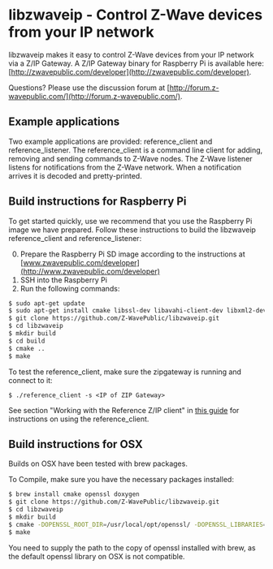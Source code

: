 libzwaveip - Control Z-Wave devices from your IP network
========================================================

libzwaveip makes it easy to control Z-Wave devices from your IP network via a Z/IP Gateway. A Z/IP Gateway binary for Raspberry Pi is available here: [http://zwavepublic.com/developer](http://zwavepublic.com/developer).

Questions? Please use the discussion forum at [http://forum.z-wavepublic.com/](http://forum.z-wavepublic.com/).

Example applications
--------------------
Two example applications are provided: reference_client and reference_listener. The reference_client is
a command line client for adding, removing and sending commands to Z-Wave nodes. The Z-Wave listener
listens for notifications from the Z-Wave network. When a notification arrives it is decoded and pretty-printed.

Build instructions for Raspberry Pi
-----------------------------------
To get started quickly, use we recommend that you use the Raspberry Pi image we have prepared. Follow these instructions to build the libzwaveip reference_client and reference_listener:

0. Prepare the Raspberry Pi SD image according to the instructions at [www.zwavepublic.com/developer](http://www.zwavepublic.com/developer)
0. SSH into the Raspberry Pi
0. Run the following commands:
```bash
$ sudo apt-get update
$ sudo apt-get install cmake libssl-dev libavahi-client-dev libxml2-dev libbsd libncurses5-dev git
$ git clone https://github.com/Z-WavePublic/libzwaveip.git
$ cd libzwaveip
$ mkdir build
$ cd build
$ cmake ..
$ make
```

To test the reference_client, make sure the zipgateway is running and connect to it:

    $ ./reference_client -s <IP of ZIP Gateway>

See section "Working with the Reference Z/IP client" in [this guide](http://zwavepublic.com/developer)
for instructions on using the reference_client.

Build instructions for OSX
--------------------------
Builds on OSX have been tested with brew packages.

To Compile, make sure you have the necessary packages installed:
```bash
$ brew install cmake openssl doxygen
$ git clone https://github.com/Z-WavePublic/libzwaveip.git
$ cd libzwaveip
$ mkdir build
$ cmake -DOPENSSL_ROOT_DIR=/usr/local/opt/openssl/ -DOPENSSL_LIBRARIES=/usr/local/opt/openssl/lib/ ..
$ make
```

You need to supply the path to the copy of openssl installed with brew, as the default openssl library on OSX is not compatible. 

